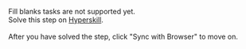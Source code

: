 Fill blanks tasks are not supported yet. <br>Solve this step on <a href="https://hyperskill.org/learn/step/32955">Hyperskill</a>. <br><br>After you have solved the step, click "Sync with Browser"  to move on.